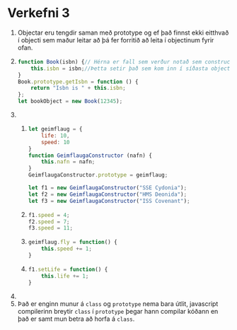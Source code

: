 # Verkefni 3

1.  Objectar eru tengdir saman með prototype og ef það finnst ekki eitthvað í objecti sem maður leitar að þá fer forritið að leita í objectinum fyrir ofan.
2.  ```javascript
    function Book(isbn) {// Hérna er fall sem verður notað sem constructorinn
        this.isbn = isbn;//Þetta setir það sem kom inn í síðasta object (this) og .isbn
    }
    Book.prototype.getIsbn = function () {
        return "Isbn is " + this.isbn;
    };
    let bookObject = new Book(12345);
    ```
3.  
    1.  ```javascript
        let geimflaug = {
            life: 10,
            speed: 10
        }
        function GeimflaugaConstructor (nafn) {
            this.nafn = nafn;
        }
        GeimflaugaConstructor.prototype = geimflaug;

        let f1 = new GeimflaugaConstructor("SSE Cydonia");
        let f2 = new GeimflaugaConstructor("HMS Deonida");
        let f3 = new GeimflaugaConstructor("ISS Covenant");
        ```
    2.  ```javascript
        f1.speed = 4;
        f2.speed = 7;
        f3.speed = 11;
        ```
    3.  ```javascript
        geimflaug.fly = function() {
            this.speed += 1;
        }
        ```
    4.  ```javascript
        f1.setLife = function() {
            this.life += 1;
        }
        ```
4.  
5.  Það er enginn munur á `class` og `prototype` nema bara útlit, javascript compilerinn breytir `class` í `prototype` þegar hann compilar kóðann en það er samt mun betra að horfa á `class`.